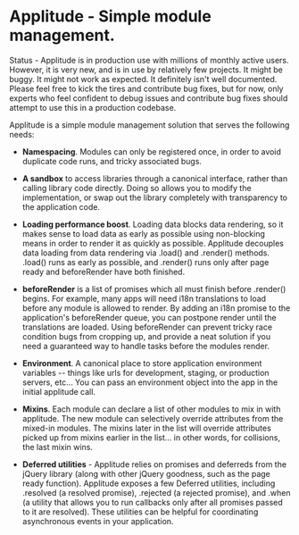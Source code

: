 # Applitude - Simple module management.

Status - Applitude is in production use with millions of monthly active users. However, it is very new, and is in use by relatively few projects. It might be buggy. It might not work as expected. It definitely isn't well documented. Please feel free to kick the tires and contribute bug fixes, but for now, only experts who feel confident to debug issues and contribute bug fixes should attempt to use this in a production codebase.

Applitude is a simple module management solution that serves the following needs:

* **Namespacing**. Modules can only be registered once, in order to avoid duplicate code runs, and tricky associated bugs.

* **A sandbox** to access libraries through a canonical interface, rather than calling library code directly. Doing so allows you to modify the implementation, or swap out the library completely with transparency to the application code.

* **Loading performance boost**. Loading data blocks data rendering, so it makes sense to load data as early as possible using non-blocking means in order to render it as quickly as possible. Applitude decouples data loading from data rendering via .load() and .render() methods. .load() runs as early as possible, and .render() runs only after page ready and beforeRender have both finished.

* **beforeRender** is a list of promises which all must finish before .render() begins. For example, many apps will need i18n translations to load before any module is allowed to render. By adding an i18n promise to the application's beforeRender queue, you can postpone render until the translations are loaded. Using beforeRender can prevent tricky race condition bugs from cropping up, and provide a neat solution if you need a guaranteed way to handle tasks before the modules render.

* **Environment**. A canonical place to store application environment variables -- things like urls for development, staging, or production servers, etc... You can pass an environment object into the app in the initial applitude call.

* **Mixins**. Each module can declare a list of other modules to mix in with applitude. The new module can selectively override attributes from the mixed-in modules. The mixins later in the list will override attributes picked up from mixins earlier in the list... in other words, for collisions, the last mixin wins.

* **Deferred utilities** - Applitude relies on promises and deferreds from the jQuery library (along with other jQuery goodness, such as the page ready function). Applitude exposes a few Deferred utilities, including .resolved (a resolved promise), .rejected (a rejected promise), and .when (a utility that allows you to run callbacks only after all promises passed to it are resolved). These utilities can be helpful for coordinating asynchronous events in your application.
